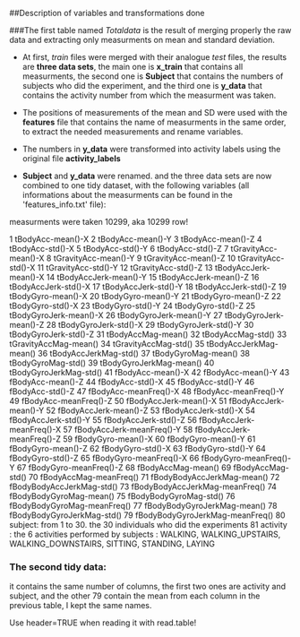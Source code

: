 ##Description of variables and transformations done

###The first table named _Totaldata_ is the result of merging properly the raw data and extracting only measurments on mean and standard deviation.

* At first, _train_ files were merged with their analogue _test_ files, the results are **three data sets**, the main one is **x_train** that contains all measurments, the second one is **Subject** that contains the numbers of subjects who did the experiment, and the third one is **y_data** that contains the activity number from which the measurment was taken.

* The positions of measurements of the mean and SD were used with the **features** file that contains the name of measurments in the same order, to extract the needed measurements and rename variables.

* The numbers in **y_data** were transformed into activity labels using the original file **activity_labels**

* **Subject** and **y_data** were renamed. and the three data sets are now combined to one tidy dataset, with the following variables (all informations about the measurments can be found in the 'features_info.txt' file):

measurments were taken 10299, aka 10299 row!

1 tBodyAcc-mean()-X
2 tBodyAcc-mean()-Y
3  tBodyAcc-mean()-Z
4  tBodyAcc-std()-X
5  tBodyAcc-std()-Y
6  tBodyAcc-std()-Z
7  tGravityAcc-mean()-X
8  tGravityAcc-mean()-Y
9  tGravityAcc-mean()-Z
10  tGravityAcc-std()-X
11  tGravityAcc-std()-Y
12  tGravityAcc-std()-Z
13  tBodyAccJerk-mean()-X
14  tBodyAccJerk-mean()-Y
15  tBodyAccJerk-mean()-Z
16  tBodyAccJerk-std()-X
17  tBodyAccJerk-std()-Y
18  tBodyAccJerk-std()-Z
19  tBodyGyro-mean()-X
20  tBodyGyro-mean()-Y
21  tBodyGyro-mean()-Z
22  tBodyGyro-std()-X
23  tBodyGyro-std()-Y
24  tBodyGyro-std()-Z
25  tBodyGyroJerk-mean()-X
26  tBodyGyroJerk-mean()-Y
27  tBodyGyroJerk-mean()-Z
28  tBodyGyroJerk-std()-X
29  tBodyGyroJerk-std()-Y
30  tBodyGyroJerk-std()-Z
31  tBodyAccMag-mean()
32  tBodyAccMag-std()
33  tGravityAccMag-mean()
34  tGravityAccMag-std()
35  tBodyAccJerkMag-mean()
36  tBodyAccJerkMag-std()
37  tBodyGyroMag-mean()
38  tBodyGyroMag-std()
39  tBodyGyroJerkMag-mean()
40  tBodyGyroJerkMag-std()
41  fBodyAcc-mean()-X
42  fBodyAcc-mean()-Y
43  fBodyAcc-mean()-Z
44  fBodyAcc-std()-X
45  fBodyAcc-std()-Y
46  fBodyAcc-std()-Z
47  fBodyAcc-meanFreq()-X
48  fBodyAcc-meanFreq()-Y
49  fBodyAcc-meanFreq()-Z
50  fBodyAccJerk-mean()-X
51  fBodyAccJerk-mean()-Y
52  fBodyAccJerk-mean()-Z
53  fBodyAccJerk-std()-X
54  fBodyAccJerk-std()-Y
55  fBodyAccJerk-std()-Z
56  fBodyAccJerk-meanFreq()-X
57  fBodyAccJerk-meanFreq()-Y
58  fBodyAccJerk-meanFreq()-Z
59  fBodyGyro-mean()-X
60  fBodyGyro-mean()-Y
61  fBodyGyro-mean()-Z
62  fBodyGyro-std()-X
63  fBodyGyro-std()-Y
64  fBodyGyro-std()-Z
65  fBodyGyro-meanFreq()-X
66  fBodyGyro-meanFreq()-Y
67  fBodyGyro-meanFreq()-Z
68  fBodyAccMag-mean()
69  fBodyAccMag-std()
70  fBodyAccMag-meanFreq()
71  fBodyBodyAccJerkMag-mean()
72  fBodyBodyAccJerkMag-std()
73  fBodyBodyAccJerkMag-meanFreq()
74  fBodyBodyGyroMag-mean()
75  fBodyBodyGyroMag-std()
76  fBodyBodyGyroMag-meanFreq()
77  fBodyBodyGyroJerkMag-mean()
78  fBodyBodyGyroJerkMag-std()
79  fBodyBodyGyroJerkMag-meanFreq()
80  subject: from 1 to 30. the 30 individuals who did the experiments
81  activity : the 6 activities performed by subjects :
       WALKING, WALKING_UPSTAIRS, WALKING_DOWNSTAIRS, SITTING, STANDING, LAYING

### The second tidy data:

it contains the same number of columns, the first two ones are activity and subject, and the other 79 contain the mean from each column in the previous table, I kept the same names.

Use header=TRUE when reading it with read.table!
 



